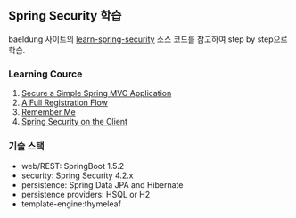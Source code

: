 ## Spring Security 학습

baeldung 사이트의 [learn-spring-security](https://github.com/eugenp/learn-spring-security) 소스 코드를 참고하여 step by step으로 학습.

### Learning Cource
1. [Secure a ﻿﻿Simple﻿﻿ Spring MVC Application](https://github.com/ggulmool/learn-spring-security/tree/step1)
2. [A Full ﻿Registration Flow](https://github.com/ggulmool/learn-spring-security/tree/step2)
3. [Remember Me](https://github.com/ggulmool/learn-spring-security/tree/step3)
4. [Spring﻿﻿﻿ ﻿﻿﻿Security﻿﻿﻿ ﻿﻿on﻿﻿ ﻿the ﻿﻿Client](https://github.com/ggulmool/learn-spring-security/tree/step4)

### 기술 스택
- web/REST: SpringBoot 1.5.2
- security: Spring Security 4.2.x
- persistence: Spring Data JPA and Hibernate
- persistence providers: HSQL or H2
- template-engine:thymeleaf

